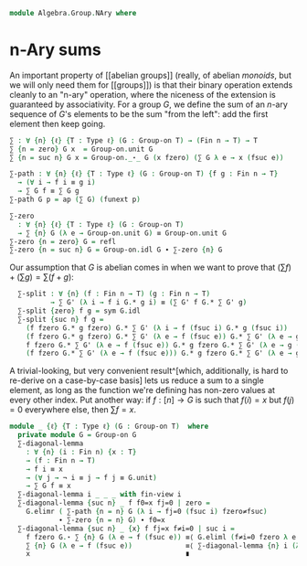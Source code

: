 <!--
```agda
open import Algebra.Group.Ab
open import Algebra.Group

open import Cat.Prelude

open import Data.Fin
```
-->

```agda
module Algebra.Group.NAry where
```

# n-Ary sums

An important property of [[abelian groups]] (really, of abelian
_monoids_, but we will only need them for [[groups]]) is that their
binary operation extends cleanly to an "n-ary" operation, where the
niceness of the extension is guaranteed by associativity. For a group
$G$, we define the sum of an $n$-ary sequence of $G$'s elements to be
the sum "from the left": add the first element then keep going.

```agda
∑ : ∀ {n} {ℓ} {T : Type ℓ} (G : Group-on T) → (Fin n → T) → T
∑ {n = zero} G x  = Group-on.unit G
∑ {n = suc n} G x = Group-on._⋆_ G (x fzero) (∑ G λ e → x (fsuc e))

∑-path : ∀ {n} {ℓ} {T : Type ℓ} (G : Group-on T) {f g : Fin n → T}
  → (∀ i → f i ≡ g i)
  → ∑ G f ≡ ∑ G g
∑-path G p = ap (∑ G) (funext p)

∑-zero
  : ∀ {n} {ℓ} {T : Type ℓ} (G : Group-on T)
  → ∑ {n} G (λ e → Group-on.unit G) ≡ Group-on.unit G
∑-zero {n = zero} G = refl
∑-zero {n = suc n} G = Group-on.idl G ∙ ∑-zero {n} G
```

<!--
```agda
module _ {ℓ} {T : Type ℓ} (G : Abelian-group-on T) where
  private
    module G = Abelian-group-on G
    G' = Abelian→Group-on G
```
-->

Our assumption that $G$ is abelian comes in when we want to prove that
$(\sum f) + (\sum g) = \sum (f + g)$:

```agda
  ∑-split : ∀ {n} (f : Fin n → T) (g : Fin n → T)
          → ∑ G' (λ i → f i G.* g i) ≡ (∑ G' f G.* ∑ G' g)
  ∑-split {zero} f g = sym G.idl
  ∑-split {suc n} f g =
    (f fzero G.* g fzero) G.* ∑ G' (λ i → f (fsuc i) G.* g (fsuc i))              ≡⟨ ap₂ G._*_ refl (∑-split (λ e → f (fsuc e)) (λ e → g (fsuc e))) ⟩
    (f fzero G.* g fzero) G.* ∑ G' (λ e → f (fsuc e)) G.* ∑ G' (λ e → g (fsuc e)) ≡⟨ G.pullr (G.extendl G.commutes) ⟩
    f fzero G.* ∑ G' (λ e → f (fsuc e)) G.* g fzero G.* ∑ G' (λ e → g (fsuc e))   ≡⟨ G.associative ⟩
    (f fzero G.* ∑ G' (λ e → f (fsuc e))) G.* g fzero G.* ∑ G' (λ e → g (fsuc e)) ∎
```

A trivial-looking, but very convenient result^[which, additionally, is
hard to re-derive on a case-by-case basis] lets us reduce a sum to a
single element, as long as the function we're defining has non-zero
values at every other index. Put another way: if $f : [n] \to G$ is such
that $f(i) = x$ but $f(j) = 0$ everywhere else, then $\sum f = x$.

```agda
module _ {ℓ} {T : Type ℓ} (G : Group-on T)  where
  private module G = Group-on G
  ∑-diagonal-lemma
    : ∀ {n} (i : Fin n) {x : T}
    → (f : Fin n → T)
    → f i ≡ x
    → (∀ j → ¬ i ≡ j → f j ≡ G.unit)
    → ∑ G f ≡ x
  ∑-diagonal-lemma i _ _ _ with fin-view i
  ∑-diagonal-lemma {suc n} _ f f0=x fj=0 | zero =
    G.elimr ( ∑-path {n = n} G (λ i → fj=0 (fsuc i) fzero≠fsuc)
            ∙ ∑-zero {n = n} G) ∙ f0=x
  ∑-diagonal-lemma {suc n} _ {x} f fj=x f≠i=0 | suc i =
    f fzero G.⋆ ∑ {n} G (λ e → f (fsuc e)) ≡⟨ G.eliml (f≠i=0 fzero λ e → fzero≠fsuc (sym e)) ⟩
    ∑ {n} G (λ e → f (fsuc e))             ≡⟨ ∑-diagonal-lemma {n} i (λ e → f (fsuc e)) fj=x (λ j i≠j → f≠i=0 (fsuc j) (λ e → i≠j (fsuc-inj e))) ⟩
    x                                      ∎
```
